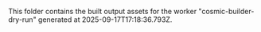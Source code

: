 This folder contains the built output assets for the worker "cosmic-builder-dry-run" generated at 2025-09-17T17:18:36.793Z.